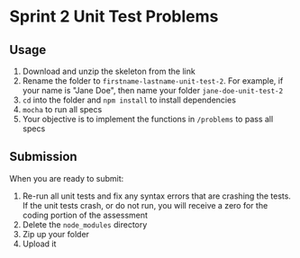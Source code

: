 # Sprint 2 Unit Test Problems

## Usage

1. Download and unzip the skeleton from the link
2. Rename the folder to `firstname-lastname-unit-test-2`. For example, if your
   name is "Jane Doe", then name your folder `jane-doe-unit-test-2`
3. `cd` into the folder and `npm install` to install dependencies
4. `mocha` to run all specs
5. Your objective is to implement the functions in `/problems` to pass all specs

## Submission

When you are ready to submit:

1. Re-run all unit tests and fix any syntax errors that are crashing the tests. If
the unit tests crash, or do not run, you will receive a zero for the coding
portion of the assessment
2. Delete the `node_modules` directory
3. Zip up your folder
4. Upload it
